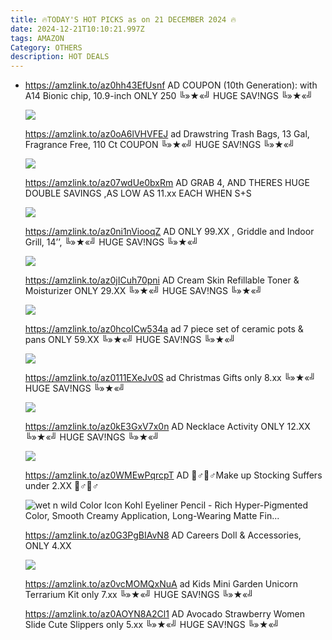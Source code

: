 ```yaml
---
title: 🔥TODAY'S HOT PICKS as on 21 DECEMBER 2024 🔥
date: 2024-12-21T10:10:21.997Z
tags: AMAZON
Category: OTHERS
description: HOT DEALS
---
```

* https://amzlink.to/az0hh43EfUsnf    AD
  COUPON
  (10th Generation): with A14 Bionic chip, 10.9-inch  ONLY 250
  ╚»★«╝ HUGE SAV!NGS ╚»★«╝   <!--StartFragment-->

  ![](https://m.media-amazon.com/images/I/61goypdjAYL._AC_SL1500_.jpg)

  https://amzlink.to/az0oA6lVHVFEJ   ad
  Drawstring Trash Bags, 13 Gal, Fragrance Free, 110 Ct
  COUPON
  ╚»★«╝ HUGE SAV!NGS ╚»★«╝   <!--StartFragment-->

  ![](https://m.media-amazon.com/images/I/81Y7VBt6j+L._AC_SL1500_.jpg)

  https://amzlink.to/az07wdUe0bxRm   AD
  GRAB 4, AND THERES HUGE DOUBLE SAVINGS ,AS LOW AS 11.xx EACH WHEN S+S<!--StartFragment-->

  ![](https://m.media-amazon.com/images/I/81L8aqtsHvL._AC_SL1500_.jpg)

  https://amzlink.to/az0ni1nViooqZ   AD
  ONLY 99.XX , Griddle and Indoor Grill, 14’’,
  ╚»★«╝ HUGE SAV!NGS ╚»★«╝   <!--StartFragment-->

  ![](https://m.media-amazon.com/images/I/81ngtMEQgoL._AC_SL1500_.jpg)

  https://amzlink.to/az0jICuh70pni    AD
  Cream Skin Refillable Toner & Moisturizer  ONLY 29.XX
  ╚»★«╝ HUGE SAV!NGS ╚»★«╝   <!--StartFragment-->

  ![](https://m.media-amazon.com/images/I/71LUDoudFOL._SL1500_.jpg)

  https://amzlink.to/az0hcoICw534a   ad
  7 piece set of ceramic pots & pans ONLY 59.XX
  ╚»★«╝ HUGE SAV!NGS ╚»★«╝   <!--StartFragment-->

  ![](https://m.media-amazon.com/images/I/61UW7emAG-L._AC_SL1500_.jpg)

  https://amzlink.to/az0111EXeJv0S    ad
  Christmas Gifts only 8.xx
  ╚»★«╝ HUGE SAV!NGS ╚»★«╝   <!--StartFragment-->

  ![](https://m.media-amazon.com/images/I/91TawE1GJXL._AC_SL1500_.jpg)

  https://amzlink.to/az0kE3GxV7x0n   AD
  Necklace Activity ONLY 12.XX
  ╚»★«╝ HUGE SAV!NGS ╚»★«╝   <!--StartFragment-->

  ![](https://m.media-amazon.com/images/I/81e9a45tqvL._AC_SL1500_.jpg)

  https://amzlink.to/az0WMEwPqrcpT    AD
  🏃♂🏃♂Make up Stocking Suffers under 2.XX 🏃♂🏃♂<!--StartFragment-->

  ![wet n wild Color Icon Kohl Eyeliner Pencil - Rich Hyper-Pigmented Color, Smooth Creamy Application, Long-Wearing Matte Fin...](https://m.media-amazon.com/images/I/71q8o5UG0PL._AC_UL320_.jpg)

  https://amzlink.to/az0G3PgBIAvN8   AD
  Careers Doll & Accessories, ONLY 4.XX<!--StartFragment-->

  ![](https://m.media-amazon.com/images/I/71cd-v4sghL._AC_SL1500_.jpg)

  https://amzlink.to/az0vcMOMQxNuA   ad
  Kids Mini Garden Unicorn Terrarium Kit only 7.xx
  ╚»★«╝ HUGE SAV!NGS ╚»★«╝   

  https://amzlink.to/az0AOYN8A2Cl1   AD
  Avocado Strawberry Women Slide Cute Slippers   only 5.xx
  ╚»★«╝ HUGE SAV!NGS ╚»★«╝